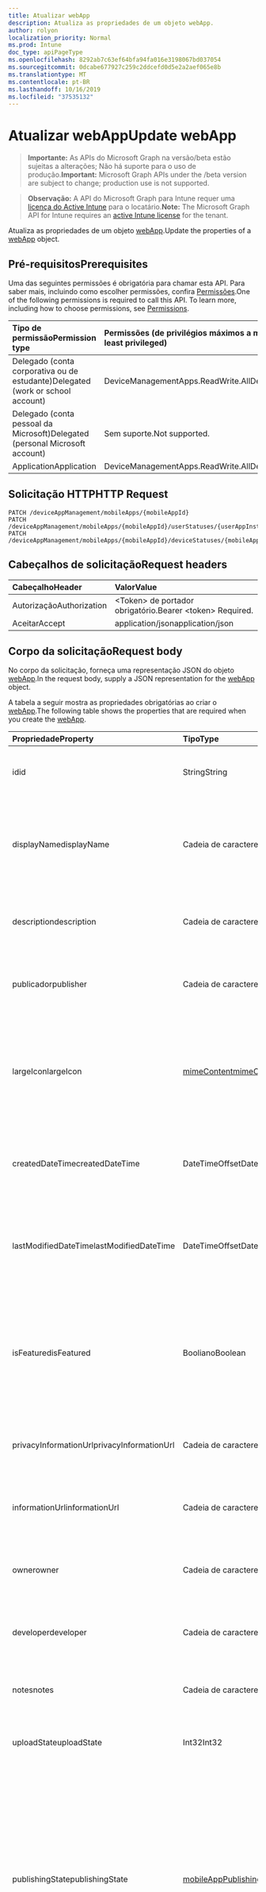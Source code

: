 ```yaml
---
title: Atualizar webApp
description: Atualiza as propriedades de um objeto webApp.
author: rolyon
localization_priority: Normal
ms.prod: Intune
doc_type: apiPageType
ms.openlocfilehash: 8292ab7c63ef64bfa94fa016e3198067bd037054
ms.sourcegitcommit: 0dcabe677927c259c2ddcefd0d5e2a2aef065e8b
ms.translationtype: MT
ms.contentlocale: pt-BR
ms.lasthandoff: 10/16/2019
ms.locfileid: "37535132"
---
```

# <a name="update-webapp"></a><span data-ttu-id="72b17-103">Atualizar webApp</span><span class="sxs-lookup"><span data-stu-id="72b17-103">Update webApp</span></span>

> <span data-ttu-id="72b17-104">**Importante:** As APIs do Microsoft Graph na versão/beta estão sujeitas a alterações; Não há suporte para o uso de produção.</span><span class="sxs-lookup"><span data-stu-id="72b17-104">**Important:** Microsoft Graph APIs under the /beta version are subject to change; production use is not supported.</span></span>

> <span data-ttu-id="72b17-105">**Observação:** A API do Microsoft Graph para Intune requer uma [licença do Active Intune](https://go.microsoft.com/fwlink/?linkid=839381) para o locatário.</span><span class="sxs-lookup"><span data-stu-id="72b17-105">**Note:** The Microsoft Graph API for Intune requires an [active Intune license](https://go.microsoft.com/fwlink/?linkid=839381) for the tenant.</span></span>

<span data-ttu-id="72b17-106">Atualiza as propriedades de um objeto [webApp](../resources/intune-apps-webapp.md).</span><span class="sxs-lookup"><span data-stu-id="72b17-106">Update the properties of a [webApp](../resources/intune-apps-webapp.md) object.</span></span>

## <a name="prerequisites"></a><span data-ttu-id="72b17-107">Pré-requisitos</span><span class="sxs-lookup"><span data-stu-id="72b17-107">Prerequisites</span></span>
<span data-ttu-id="72b17-p101">Uma das seguintes permissões é obrigatória para chamar esta API. Para saber mais, incluindo como escolher permissões, confira [Permissões](/graph/permissions-reference).</span><span class="sxs-lookup"><span data-stu-id="72b17-p101">One of the following permissions is required to call this API. To learn more, including how to choose permissions, see [Permissions](/graph/permissions-reference).</span></span>

|<span data-ttu-id="72b17-110">Tipo de permissão</span><span class="sxs-lookup"><span data-stu-id="72b17-110">Permission type</span></span>|<span data-ttu-id="72b17-111">Permissões (de privilégios máximos a mínimos)</span><span class="sxs-lookup"><span data-stu-id="72b17-111">Permissions (from most to least privileged)</span></span>|
|:---|:---|
|<span data-ttu-id="72b17-112">Delegado (conta corporativa ou de estudante)</span><span class="sxs-lookup"><span data-stu-id="72b17-112">Delegated (work or school account)</span></span>|<span data-ttu-id="72b17-113">DeviceManagementApps.ReadWrite.All</span><span class="sxs-lookup"><span data-stu-id="72b17-113">DeviceManagementApps.ReadWrite.All</span></span>|
|<span data-ttu-id="72b17-114">Delegado (conta pessoal da Microsoft)</span><span class="sxs-lookup"><span data-stu-id="72b17-114">Delegated (personal Microsoft account)</span></span>|<span data-ttu-id="72b17-115">Sem suporte.</span><span class="sxs-lookup"><span data-stu-id="72b17-115">Not supported.</span></span>|
|<span data-ttu-id="72b17-116">Application</span><span class="sxs-lookup"><span data-stu-id="72b17-116">Application</span></span>|<span data-ttu-id="72b17-117">DeviceManagementApps.ReadWrite.All</span><span class="sxs-lookup"><span data-stu-id="72b17-117">DeviceManagementApps.ReadWrite.All</span></span>|

## <a name="http-request"></a><span data-ttu-id="72b17-118">Solicitação HTTP</span><span class="sxs-lookup"><span data-stu-id="72b17-118">HTTP Request</span></span>
<!-- {
  "blockType": "ignored"
}
-->
``` http
PATCH /deviceAppManagement/mobileApps/{mobileAppId}
PATCH /deviceAppManagement/mobileApps/{mobileAppId}/userStatuses/{userAppInstallStatusId}/app
PATCH /deviceAppManagement/mobileApps/{mobileAppId}/deviceStatuses/{mobileAppInstallStatusId}/app
```

## <a name="request-headers"></a><span data-ttu-id="72b17-119">Cabeçalhos de solicitação</span><span class="sxs-lookup"><span data-stu-id="72b17-119">Request headers</span></span>
|<span data-ttu-id="72b17-120">Cabeçalho</span><span class="sxs-lookup"><span data-stu-id="72b17-120">Header</span></span>|<span data-ttu-id="72b17-121">Valor</span><span class="sxs-lookup"><span data-stu-id="72b17-121">Value</span></span>|
|:---|:---|
|<span data-ttu-id="72b17-122">Autorização</span><span class="sxs-lookup"><span data-stu-id="72b17-122">Authorization</span></span>|<span data-ttu-id="72b17-123">&lt;Token&gt; de portador obrigatório.</span><span class="sxs-lookup"><span data-stu-id="72b17-123">Bearer &lt;token&gt; Required.</span></span>|
|<span data-ttu-id="72b17-124">Aceitar</span><span class="sxs-lookup"><span data-stu-id="72b17-124">Accept</span></span>|<span data-ttu-id="72b17-125">application/json</span><span class="sxs-lookup"><span data-stu-id="72b17-125">application/json</span></span>|

## <a name="request-body"></a><span data-ttu-id="72b17-126">Corpo da solicitação</span><span class="sxs-lookup"><span data-stu-id="72b17-126">Request body</span></span>
<span data-ttu-id="72b17-127">No corpo da solicitação, forneça uma representação JSON do objeto [webApp](../resources/intune-apps-webapp.md).</span><span class="sxs-lookup"><span data-stu-id="72b17-127">In the request body, supply a JSON representation for the [webApp](../resources/intune-apps-webapp.md) object.</span></span>

<span data-ttu-id="72b17-128">A tabela a seguir mostra as propriedades obrigatórias ao criar o [webApp](../resources/intune-apps-webapp.md).</span><span class="sxs-lookup"><span data-stu-id="72b17-128">The following table shows the properties that are required when you create the [webApp](../resources/intune-apps-webapp.md).</span></span>

|<span data-ttu-id="72b17-129">Propriedade</span><span class="sxs-lookup"><span data-stu-id="72b17-129">Property</span></span>|<span data-ttu-id="72b17-130">Tipo</span><span class="sxs-lookup"><span data-stu-id="72b17-130">Type</span></span>|<span data-ttu-id="72b17-131">Descrição</span><span class="sxs-lookup"><span data-stu-id="72b17-131">Description</span></span>|
|:---|:---|:---|
|<span data-ttu-id="72b17-132">id</span><span class="sxs-lookup"><span data-stu-id="72b17-132">id</span></span>|<span data-ttu-id="72b17-133">String</span><span class="sxs-lookup"><span data-stu-id="72b17-133">String</span></span>|<span data-ttu-id="72b17-134">Chave da entidade.</span><span class="sxs-lookup"><span data-stu-id="72b17-134">Key of the entity.</span></span> <span data-ttu-id="72b17-135">Herdado de [mobileApp](../resources/intune-shared-mobileapp.md)</span><span class="sxs-lookup"><span data-stu-id="72b17-135">Inherited from [mobileApp](../resources/intune-shared-mobileapp.md)</span></span>|
|<span data-ttu-id="72b17-136">displayName</span><span class="sxs-lookup"><span data-stu-id="72b17-136">displayName</span></span>|<span data-ttu-id="72b17-137">Cadeia de caracteres</span><span class="sxs-lookup"><span data-stu-id="72b17-137">String</span></span>|<span data-ttu-id="72b17-138">O título do aplicativo importado ou definido pelo administrador.</span><span class="sxs-lookup"><span data-stu-id="72b17-138">The admin provided or imported title of the app.</span></span> <span data-ttu-id="72b17-139">Herdado de [mobileApp](../resources/intune-shared-mobileapp.md)</span><span class="sxs-lookup"><span data-stu-id="72b17-139">Inherited from [mobileApp](../resources/intune-shared-mobileapp.md)</span></span>|
|<span data-ttu-id="72b17-140">description</span><span class="sxs-lookup"><span data-stu-id="72b17-140">description</span></span>|<span data-ttu-id="72b17-141">Cadeia de caracteres</span><span class="sxs-lookup"><span data-stu-id="72b17-141">String</span></span>|<span data-ttu-id="72b17-142">A descrição do aplicativo.</span><span class="sxs-lookup"><span data-stu-id="72b17-142">The description of the app.</span></span> <span data-ttu-id="72b17-143">Herdado de [mobileApp](../resources/intune-shared-mobileapp.md)</span><span class="sxs-lookup"><span data-stu-id="72b17-143">Inherited from [mobileApp](../resources/intune-shared-mobileapp.md)</span></span>|
|<span data-ttu-id="72b17-144">publicador</span><span class="sxs-lookup"><span data-stu-id="72b17-144">publisher</span></span>|<span data-ttu-id="72b17-145">Cadeia de caracteres</span><span class="sxs-lookup"><span data-stu-id="72b17-145">String</span></span>|<span data-ttu-id="72b17-146">O publicador do aplicativo.</span><span class="sxs-lookup"><span data-stu-id="72b17-146">The publisher of the app.</span></span> <span data-ttu-id="72b17-147">Herdado de [mobileApp](../resources/intune-shared-mobileapp.md)</span><span class="sxs-lookup"><span data-stu-id="72b17-147">Inherited from [mobileApp](../resources/intune-shared-mobileapp.md)</span></span>|
|<span data-ttu-id="72b17-148">largeIcon</span><span class="sxs-lookup"><span data-stu-id="72b17-148">largeIcon</span></span>|[<span data-ttu-id="72b17-149">mimeContent</span><span class="sxs-lookup"><span data-stu-id="72b17-149">mimeContent</span></span>](../resources/intune-shared-mimecontent.md)|<span data-ttu-id="72b17-150">O ícone grande, a ser exibido nos detalhes do aplicativo e usado para o carregamento do ícone.</span><span class="sxs-lookup"><span data-stu-id="72b17-150">The large icon, to be displayed in the app details and used for upload of the icon.</span></span> <span data-ttu-id="72b17-151">Herdado de [mobileApp](../resources/intune-shared-mobileapp.md)</span><span class="sxs-lookup"><span data-stu-id="72b17-151">Inherited from [mobileApp](../resources/intune-shared-mobileapp.md)</span></span>|
|<span data-ttu-id="72b17-152">createdDateTime</span><span class="sxs-lookup"><span data-stu-id="72b17-152">createdDateTime</span></span>|<span data-ttu-id="72b17-153">DateTimeOffset</span><span class="sxs-lookup"><span data-stu-id="72b17-153">DateTimeOffset</span></span>|<span data-ttu-id="72b17-154">A data e a hora da criação do aplicativo.</span><span class="sxs-lookup"><span data-stu-id="72b17-154">The date and time the app was created.</span></span> <span data-ttu-id="72b17-155">Herdado de [mobileApp](../resources/intune-shared-mobileapp.md)</span><span class="sxs-lookup"><span data-stu-id="72b17-155">Inherited from [mobileApp](../resources/intune-shared-mobileapp.md)</span></span>|
|<span data-ttu-id="72b17-156">lastModifiedDateTime</span><span class="sxs-lookup"><span data-stu-id="72b17-156">lastModifiedDateTime</span></span>|<span data-ttu-id="72b17-157">DateTimeOffset</span><span class="sxs-lookup"><span data-stu-id="72b17-157">DateTimeOffset</span></span>|<span data-ttu-id="72b17-158">A data e a hora que o aplicativo foi modificado pela última vez.</span><span class="sxs-lookup"><span data-stu-id="72b17-158">The date and time the app was last modified.</span></span> <span data-ttu-id="72b17-159">Herdado de [mobileApp](../resources/intune-shared-mobileapp.md)</span><span class="sxs-lookup"><span data-stu-id="72b17-159">Inherited from [mobileApp](../resources/intune-shared-mobileapp.md)</span></span>|
|<span data-ttu-id="72b17-160">isFeatured</span><span class="sxs-lookup"><span data-stu-id="72b17-160">isFeatured</span></span>|<span data-ttu-id="72b17-161">Booliano</span><span class="sxs-lookup"><span data-stu-id="72b17-161">Boolean</span></span>|<span data-ttu-id="72b17-162">O valor que indica se o aplicativo está marcado como em destaque pelo administrador. Herdado de [mobileApp](../resources/intune-shared-mobileapp.md)</span><span class="sxs-lookup"><span data-stu-id="72b17-162">The value indicating whether the app is marked as featured by the admin. Inherited from [mobileApp](../resources/intune-shared-mobileapp.md)</span></span>|
|<span data-ttu-id="72b17-163">privacyInformationUrl</span><span class="sxs-lookup"><span data-stu-id="72b17-163">privacyInformationUrl</span></span>|<span data-ttu-id="72b17-164">Cadeia de caracteres</span><span class="sxs-lookup"><span data-stu-id="72b17-164">String</span></span>|<span data-ttu-id="72b17-165">A URL da declaração de privacidade.</span><span class="sxs-lookup"><span data-stu-id="72b17-165">The privacy statement Url.</span></span> <span data-ttu-id="72b17-166">Herdado de [mobileApp](../resources/intune-shared-mobileapp.md)</span><span class="sxs-lookup"><span data-stu-id="72b17-166">Inherited from [mobileApp](../resources/intune-shared-mobileapp.md)</span></span>|
|<span data-ttu-id="72b17-167">informationUrl</span><span class="sxs-lookup"><span data-stu-id="72b17-167">informationUrl</span></span>|<span data-ttu-id="72b17-168">Cadeia de caracteres</span><span class="sxs-lookup"><span data-stu-id="72b17-168">String</span></span>|<span data-ttu-id="72b17-169">A URL de informações adicionais.</span><span class="sxs-lookup"><span data-stu-id="72b17-169">The more information Url.</span></span> <span data-ttu-id="72b17-170">Herdado de [mobileApp](../resources/intune-shared-mobileapp.md)</span><span class="sxs-lookup"><span data-stu-id="72b17-170">Inherited from [mobileApp](../resources/intune-shared-mobileapp.md)</span></span>|
|<span data-ttu-id="72b17-171">owner</span><span class="sxs-lookup"><span data-stu-id="72b17-171">owner</span></span>|<span data-ttu-id="72b17-172">Cadeia de caracteres</span><span class="sxs-lookup"><span data-stu-id="72b17-172">String</span></span>|<span data-ttu-id="72b17-173">O proprietário do conteúdo.</span><span class="sxs-lookup"><span data-stu-id="72b17-173">The owner of the app.</span></span> <span data-ttu-id="72b17-174">Herdado de [mobileApp](../resources/intune-shared-mobileapp.md)</span><span class="sxs-lookup"><span data-stu-id="72b17-174">Inherited from [mobileApp](../resources/intune-shared-mobileapp.md)</span></span>|
|<span data-ttu-id="72b17-175">developer</span><span class="sxs-lookup"><span data-stu-id="72b17-175">developer</span></span>|<span data-ttu-id="72b17-176">Cadeia de caracteres</span><span class="sxs-lookup"><span data-stu-id="72b17-176">String</span></span>|<span data-ttu-id="72b17-177">O desenvolvedor do aplicativo.</span><span class="sxs-lookup"><span data-stu-id="72b17-177">The developer of the app.</span></span> <span data-ttu-id="72b17-178">Herdado de [mobileApp](../resources/intune-shared-mobileapp.md)</span><span class="sxs-lookup"><span data-stu-id="72b17-178">Inherited from [mobileApp](../resources/intune-shared-mobileapp.md)</span></span>|
|<span data-ttu-id="72b17-179">notes</span><span class="sxs-lookup"><span data-stu-id="72b17-179">notes</span></span>|<span data-ttu-id="72b17-180">Cadeia de caracteres</span><span class="sxs-lookup"><span data-stu-id="72b17-180">String</span></span>|<span data-ttu-id="72b17-181">Anotações do aplicativo.</span><span class="sxs-lookup"><span data-stu-id="72b17-181">Notes for the app.</span></span> <span data-ttu-id="72b17-182">Herdado de [mobileApp](../resources/intune-shared-mobileapp.md)</span><span class="sxs-lookup"><span data-stu-id="72b17-182">Inherited from [mobileApp](../resources/intune-shared-mobileapp.md)</span></span>|
|<span data-ttu-id="72b17-183">uploadState</span><span class="sxs-lookup"><span data-stu-id="72b17-183">uploadState</span></span>|<span data-ttu-id="72b17-184">Int32</span><span class="sxs-lookup"><span data-stu-id="72b17-184">Int32</span></span>|<span data-ttu-id="72b17-185">O estado de upload.</span><span class="sxs-lookup"><span data-stu-id="72b17-185">The upload state.</span></span> <span data-ttu-id="72b17-186">Herdado de [mobileApp](../resources/intune-shared-mobileapp.md)</span><span class="sxs-lookup"><span data-stu-id="72b17-186">Inherited from [mobileApp](../resources/intune-shared-mobileapp.md)</span></span>|
|<span data-ttu-id="72b17-187">publishingState</span><span class="sxs-lookup"><span data-stu-id="72b17-187">publishingState</span></span>|[<span data-ttu-id="72b17-188">mobileAppPublishingState</span><span class="sxs-lookup"><span data-stu-id="72b17-188">mobileAppPublishingState</span></span>](../resources/intune-apps-mobileapppublishingstate.md)|<span data-ttu-id="72b17-189">O estado de publicação do aplicativo.</span><span class="sxs-lookup"><span data-stu-id="72b17-189">The publishing state for the app.</span></span> <span data-ttu-id="72b17-190">O aplicativo não pode ser assinado, a menos que ele seja publicado.</span><span class="sxs-lookup"><span data-stu-id="72b17-190">The app cannot be assigned unless the app is published.</span></span> <span data-ttu-id="72b17-191">Herdado de [mobileApp](../resources/intune-shared-mobileapp.md).</span><span class="sxs-lookup"><span data-stu-id="72b17-191">Inherited from [mobileApp](../resources/intune-shared-mobileapp.md).</span></span> <span data-ttu-id="72b17-192">Os valores possíveis são: `notPublished`, `processing`, `published`.</span><span class="sxs-lookup"><span data-stu-id="72b17-192">Possible values are: `notPublished`, `processing`, `published`.</span></span>|
|<span data-ttu-id="72b17-193">isAssigned</span><span class="sxs-lookup"><span data-stu-id="72b17-193">isAssigned</span></span>|<span data-ttu-id="72b17-194">Boolean</span><span class="sxs-lookup"><span data-stu-id="72b17-194">Boolean</span></span>|<span data-ttu-id="72b17-195">O valor que indica se o aplicativo é atribuído a pelo menos um grupo.</span><span class="sxs-lookup"><span data-stu-id="72b17-195">The value indicating whether the app is assigned to at least one group.</span></span> <span data-ttu-id="72b17-196">Herdado de [mobileApp](../resources/intune-shared-mobileapp.md)</span><span class="sxs-lookup"><span data-stu-id="72b17-196">Inherited from [mobileApp](../resources/intune-shared-mobileapp.md)</span></span>|
|<span data-ttu-id="72b17-197">roleScopeTagIds</span><span class="sxs-lookup"><span data-stu-id="72b17-197">roleScopeTagIds</span></span>|<span data-ttu-id="72b17-198">String collection</span><span class="sxs-lookup"><span data-stu-id="72b17-198">String collection</span></span>|<span data-ttu-id="72b17-199">Lista de IDs de marca de escopo para este aplicativo móvel.</span><span class="sxs-lookup"><span data-stu-id="72b17-199">List of scope tag ids for this mobile app.</span></span> <span data-ttu-id="72b17-200">Herdado de [mobileApp](../resources/intune-shared-mobileapp.md)</span><span class="sxs-lookup"><span data-stu-id="72b17-200">Inherited from [mobileApp](../resources/intune-shared-mobileapp.md)</span></span>|
|<span data-ttu-id="72b17-201">dependentAppCount</span><span class="sxs-lookup"><span data-stu-id="72b17-201">dependentAppCount</span></span>|<span data-ttu-id="72b17-202">Int32</span><span class="sxs-lookup"><span data-stu-id="72b17-202">Int32</span></span>|<span data-ttu-id="72b17-203">O número total de dependências do aplicativo filho.</span><span class="sxs-lookup"><span data-stu-id="72b17-203">The total number of dependencies the child app has.</span></span> <span data-ttu-id="72b17-204">Herdado de [mobileApp](../resources/intune-shared-mobileapp.md)</span><span class="sxs-lookup"><span data-stu-id="72b17-204">Inherited from [mobileApp](../resources/intune-shared-mobileapp.md)</span></span>|
|<span data-ttu-id="72b17-205">appUrl</span><span class="sxs-lookup"><span data-stu-id="72b17-205">appUrl</span></span>|<span data-ttu-id="72b17-206">String</span><span class="sxs-lookup"><span data-stu-id="72b17-206">String</span></span>|<span data-ttu-id="72b17-207">A URL do aplicativo Web.</span><span class="sxs-lookup"><span data-stu-id="72b17-207">The web app URL.</span></span>|
|<span data-ttu-id="72b17-208">useManagedBrowser</span><span class="sxs-lookup"><span data-stu-id="72b17-208">useManagedBrowser</span></span>|<span data-ttu-id="72b17-209">Boolean</span><span class="sxs-lookup"><span data-stu-id="72b17-209">Boolean</span></span>|<span data-ttu-id="72b17-210">Se o navegador gerenciado deve ou não ser usado.</span><span class="sxs-lookup"><span data-stu-id="72b17-210">Whether or not to use managed browser.</span></span> <span data-ttu-id="72b17-211">Essa propriedade só é aplicável ao Android e ao IOS.</span><span class="sxs-lookup"><span data-stu-id="72b17-211">This property is only applicable for Android and IOS.</span></span>|



## <a name="response"></a><span data-ttu-id="72b17-212">Resposta</span><span class="sxs-lookup"><span data-stu-id="72b17-212">Response</span></span>
<span data-ttu-id="72b17-213">Se bem-sucedido, este método retorna um código de resposta `200 OK` e um objeto [webApp](../resources/intune-apps-webapp.md) atualizado no corpo da resposta.</span><span class="sxs-lookup"><span data-stu-id="72b17-213">If successful, this method returns a `200 OK` response code and an updated [webApp](../resources/intune-apps-webapp.md) object in the response body.</span></span>

## <a name="example"></a><span data-ttu-id="72b17-214">Exemplo</span><span class="sxs-lookup"><span data-stu-id="72b17-214">Example</span></span>

### <a name="request"></a><span data-ttu-id="72b17-215">Solicitação</span><span class="sxs-lookup"><span data-stu-id="72b17-215">Request</span></span>
<span data-ttu-id="72b17-216">Este é um exemplo da solicitação.</span><span class="sxs-lookup"><span data-stu-id="72b17-216">Here is an example of the request.</span></span>
``` http
PATCH https://graph.microsoft.com/beta/deviceAppManagement/mobileApps/{mobileAppId}
Content-type: application/json
Content-length: 779

{
  "@odata.type": "#microsoft.graph.webApp",
  "displayName": "Display Name value",
  "description": "Description value",
  "publisher": "Publisher value",
  "largeIcon": {
    "@odata.type": "microsoft.graph.mimeContent",
    "type": "Type value",
    "value": "dmFsdWU="
  },
  "isFeatured": true,
  "privacyInformationUrl": "https://example.com/privacyInformationUrl/",
  "informationUrl": "https://example.com/informationUrl/",
  "owner": "Owner value",
  "developer": "Developer value",
  "notes": "Notes value",
  "uploadState": 11,
  "publishingState": "processing",
  "isAssigned": true,
  "roleScopeTagIds": [
    "Role Scope Tag Ids value"
  ],
  "dependentAppCount": 1,
  "appUrl": "https://example.com/appUrl/",
  "useManagedBrowser": true
}
```

### <a name="response"></a><span data-ttu-id="72b17-217">Resposta</span><span class="sxs-lookup"><span data-stu-id="72b17-217">Response</span></span>
<span data-ttu-id="72b17-p120">Veja a seguir um exemplo da resposta. Observação: o objeto response mostrado aqui pode estar truncado por motivos de concisão. Todas as propriedades serão retornadas de uma chamada real.</span><span class="sxs-lookup"><span data-stu-id="72b17-p120">Here is an example of the response. Note: The response object shown here may be truncated for brevity. All of the properties will be returned from an actual call.</span></span>
``` http
HTTP/1.1 200 OK
Content-Type: application/json
Content-Length: 951

{
  "@odata.type": "#microsoft.graph.webApp",
  "id": "4bdc5d30-5d30-4bdc-305d-dc4b305ddc4b",
  "displayName": "Display Name value",
  "description": "Description value",
  "publisher": "Publisher value",
  "largeIcon": {
    "@odata.type": "microsoft.graph.mimeContent",
    "type": "Type value",
    "value": "dmFsdWU="
  },
  "createdDateTime": "2017-01-01T00:02:43.5775965-08:00",
  "lastModifiedDateTime": "2017-01-01T00:00:35.1329464-08:00",
  "isFeatured": true,
  "privacyInformationUrl": "https://example.com/privacyInformationUrl/",
  "informationUrl": "https://example.com/informationUrl/",
  "owner": "Owner value",
  "developer": "Developer value",
  "notes": "Notes value",
  "uploadState": 11,
  "publishingState": "processing",
  "isAssigned": true,
  "roleScopeTagIds": [
    "Role Scope Tag Ids value"
  ],
  "dependentAppCount": 1,
  "appUrl": "https://example.com/appUrl/",
  "useManagedBrowser": true
}
```






